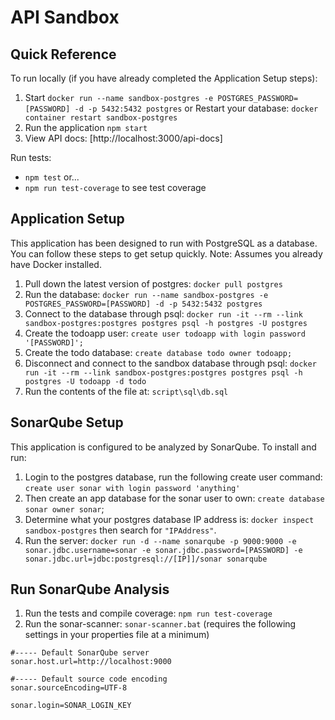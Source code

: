 # API Sandbox

## Quick Reference
To run locally (if you have already completed the Application Setup steps): 
1. Start `docker run --name sandbox-postgres -e POSTGRES_PASSWORD=[PASSWORD] -d -p 5432:5432 postgres` or Restart your database: `docker container restart sandbox-postgres`
1. Run the application `npm start`
1. View API docs: [http://localhost:3000/api-docs]

Run tests:
* `npm test` or...
* `npm run test-coverage` to see test coverage

## Application Setup
This application has been designed to run with PostgreSQL as a database. You can follow these steps to get setup quickly. Note: Assumes you already have Docker installed. 
1. Pull down the latest version of postgres: `docker pull postgres`
1. Run the database: `docker run --name sandbox-postgres -e POSTGRES_PASSWORD=[PASSWORD] -d -p 5432:5432 postgres`
1. Connect to the database through psql: `docker run -it --rm --link sandbox-postgres:postgres postgres psql -h postgres -U postgres`
1. Create the todoapp user: `create user todoapp with login password '[PASSWORD]';`
1. Create the todo database: `create database todo owner todoapp;`
1. Disconnect and connect to the sandbox database through psql: `docker run -it --rm --link sandbox-postgres:postgres postgres psql -h postgres -U todoapp -d todo`
1. Run the contents of the file at: `script\sql\db.sql`

## SonarQube Setup
This application is configured to be analyzed by SonarQube. To install and run:
1. Login to the postgres database, run the following create user command: `create user sonar with login password 'anything'`
1. Then create an app database for the sonar user to own: `create database sonar owner sonar`;
1. Determine what your postgres database IP address is: `docker inspect sandbox-postgres` then search for `"IPAddress"`.
1. Run the server: `docker run -d --name sonarqube -p 9000:9000 -e sonar.jdbc.username=sonar -e sonar.jdbc.password=[PASSWORD] -e sonar.jdbc.url=jdbc:postgresql://[IP]]/sonar sonarqube`

## Run SonarQube Analysis
1. Run the tests and compile coverage: `npm run test-coverage`
1. Run the sonar-scanner: `sonar-scanner.bat` (requires the following settings in your properties file at a minimum)

```
#----- Default SonarQube server
sonar.host.url=http://localhost:9000

#----- Default source code encoding
sonar.sourceEncoding=UTF-8

sonar.login=SONAR_LOGIN_KEY
```



